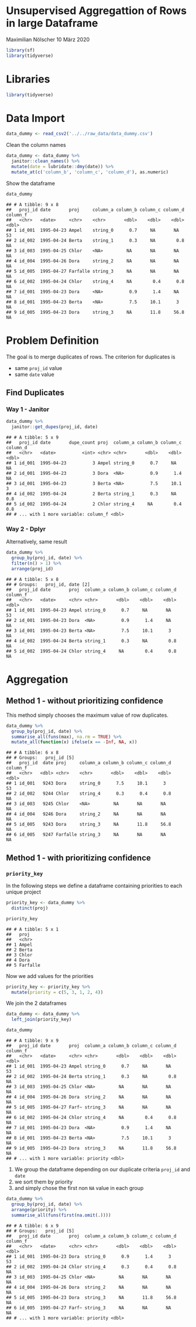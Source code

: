 Unsupervised Aggregattion of Rows in large Dataframe
================
Maximilian Nölscher
10 März 2020

``` r
library(sf)
library(tidyverse)
```

Libraries
=========

``` r
library(tidyverse)
```

Data Import
===========

``` r
data_dummy <- read_csv2('../../raw_data/data_dummy.csv')
```

Clean the column names

``` r
data_dummy <- data_dummy %>% 
  janitor::clean_names() %>% 
  mutate(date = lubridate::dmy(date)) %>% 
  mutate_at(c('column_b', 'column_c', 'column_d'), as.numeric)
```

Show the dataframe

``` r
data_dummy
```

    ## # A tibble: 9 x 8
    ##   proj_id date       proj     column_a column_b column_c column_d column_f
    ##   <chr>   <date>     <chr>    <chr>       <dbl>    <dbl>    <dbl>    <dbl>
    ## 1 id_001  1995-04-23 Ampel    string_0      0.7     NA       NA         53
    ## 2 id_002  1995-04-24 Berta    string_1      0.3     NA        0.8       NA
    ## 3 id_003  1995-04-25 Chlor    <NA>         NA       NA       NA         NA
    ## 4 id_004  1995-04-26 Dora     string_2     NA       NA       NA         NA
    ## 5 id_005  1995-04-27 Farfalle string_3     NA       NA       NA         NA
    ## 6 id_002  1995-04-24 Chlor    string_4     NA        0.4      0.8       NA
    ## 7 id_001  1995-04-23 Dora     <NA>          0.9      1.4     NA         NA
    ## 8 id_001  1995-04-23 Berta    <NA>          7.5     10.1      3         NA
    ## 9 id_005  1995-04-23 Dora     string_3     NA       11.8     56.8       NA

Problem Definition
==================

The goal is to merge duplicates of rows. The criterion for duplicates is

-   same `proj_id` value
-   same `date` value

Find Duplicates
---------------

### Way 1 - Janitor

``` r
data_dummy %>% 
  janitor::get_dupes(proj_id, date)
```

    ## # A tibble: 5 x 9
    ##   proj_id date       dupe_count proj  column_a column_b column_c column_d
    ##   <chr>   <date>          <int> <chr> <chr>       <dbl>    <dbl>    <dbl>
    ## 1 id_001  1995-04-23          3 Ampel string_0      0.7     NA       NA  
    ## 2 id_001  1995-04-23          3 Dora  <NA>          0.9      1.4     NA  
    ## 3 id_001  1995-04-23          3 Berta <NA>          7.5     10.1      3  
    ## 4 id_002  1995-04-24          2 Berta string_1      0.3     NA        0.8
    ## 5 id_002  1995-04-24          2 Chlor string_4     NA        0.4      0.8
    ## # ... with 1 more variable: column_f <dbl>

### Way 2 - Dplyr

Alternatively, same result

``` r
data_dummy %>% 
  group_by(proj_id, date) %>% 
  filter(n() > 1) %>% 
  arrange(proj_id)
```

    ## # A tibble: 5 x 8
    ## # Groups:   proj_id, date [2]
    ##   proj_id date       proj  column_a column_b column_c column_d column_f
    ##   <chr>   <date>     <chr> <chr>       <dbl>    <dbl>    <dbl>    <dbl>
    ## 1 id_001  1995-04-23 Ampel string_0      0.7     NA       NA         53
    ## 2 id_001  1995-04-23 Dora  <NA>          0.9      1.4     NA         NA
    ## 3 id_001  1995-04-23 Berta <NA>          7.5     10.1      3         NA
    ## 4 id_002  1995-04-24 Berta string_1      0.3     NA        0.8       NA
    ## 5 id_002  1995-04-24 Chlor string_4     NA        0.4      0.8       NA

Aggregation
===========

Method 1 - without prioritizing confidence
------------------------------------------

This method simply chooses the maximum value of row duplicates.

``` r
data_dummy %>% 
  group_by(proj_id, date) %>% 
  summarise_all(funs(max), na.rm = TRUE) %>% 
  mutate_all(function(x) ifelse(x == -Inf, NA, x))
```

    ## # A tibble: 6 x 8
    ## # Groups:   proj_id [5]
    ##   proj_id  date proj     column_a column_b column_c column_d column_f
    ##   <chr>   <dbl> <chr>    <chr>       <dbl>    <dbl>    <dbl>    <dbl>
    ## 1 id_001   9243 Dora     string_0      7.5     10.1      3         53
    ## 2 id_002   9244 Chlor    string_4      0.3      0.4      0.8       NA
    ## 3 id_003   9245 Chlor    <NA>         NA       NA       NA         NA
    ## 4 id_004   9246 Dora     string_2     NA       NA       NA         NA
    ## 5 id_005   9243 Dora     string_3     NA       11.8     56.8       NA
    ## 6 id_005   9247 Farfalle string_3     NA       NA       NA         NA

Method 1 - with prioritizing confidence
---------------------------------------

### `priority_key`

In the following steps we define a dataframe containing priorities to each unique project

``` r
priority_key <- data_dummy %>% 
  distinct(proj)

priority_key
```

    ## # A tibble: 5 x 1
    ##   proj    
    ##   <chr>   
    ## 1 Ampel   
    ## 2 Berta   
    ## 3 Chlor   
    ## 4 Dora    
    ## 5 Farfalle

Now we add values for the priorities

``` r
priority_key <- priority_key %>% 
  mutate(priority = c(5, 3, 1, 2, 4))
```

We join the 2 dataframes

``` r
data_dummy <- data_dummy %>% 
  left_join(priority_key)

data_dummy
```

    ## # A tibble: 9 x 9
    ##   proj_id date       proj  column_a column_b column_c column_d column_f
    ##   <chr>   <date>     <chr> <chr>       <dbl>    <dbl>    <dbl>    <dbl>
    ## 1 id_001  1995-04-23 Ampel string_0      0.7     NA       NA         53
    ## 2 id_002  1995-04-24 Berta string_1      0.3     NA        0.8       NA
    ## 3 id_003  1995-04-25 Chlor <NA>         NA       NA       NA         NA
    ## 4 id_004  1995-04-26 Dora  string_2     NA       NA       NA         NA
    ## 5 id_005  1995-04-27 Farf~ string_3     NA       NA       NA         NA
    ## 6 id_002  1995-04-24 Chlor string_4     NA        0.4      0.8       NA
    ## 7 id_001  1995-04-23 Dora  <NA>          0.9      1.4     NA         NA
    ## 8 id_001  1995-04-23 Berta <NA>          7.5     10.1      3         NA
    ## 9 id_005  1995-04-23 Dora  string_3     NA       11.8     56.8       NA
    ## # ... with 1 more variable: priority <dbl>

1.  We group the dataframe depending on our duplicate criteria `proj_id` and `date`
2.  we sort them by priority
3.  and simply chose the first non `NA` value in each group

``` r
data_dummy %>% 
  group_by(proj_id, date) %>% 
  arrange(priority) %>% 
  summarise_all(funs(first(na.omit(.))))
```

    ## # A tibble: 6 x 9
    ## # Groups:   proj_id [5]
    ##   proj_id date       proj  column_a column_b column_c column_d column_f
    ##   <chr>   <date>     <chr> <chr>       <dbl>    <dbl>    <dbl>    <dbl>
    ## 1 id_001  1995-04-23 Dora  string_0      0.9      1.4      3         53
    ## 2 id_002  1995-04-24 Chlor string_4      0.3      0.4      0.8       NA
    ## 3 id_003  1995-04-25 Chlor <NA>         NA       NA       NA         NA
    ## 4 id_004  1995-04-26 Dora  string_2     NA       NA       NA         NA
    ## 5 id_005  1995-04-23 Dora  string_3     NA       11.8     56.8       NA
    ## 6 id_005  1995-04-27 Farf~ string_3     NA       NA       NA         NA
    ## # ... with 1 more variable: priority <dbl>
